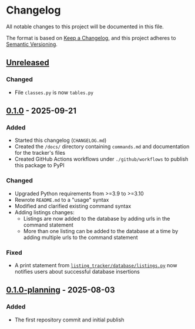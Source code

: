 # Changelog

All notable changes to this project will be documented in this file.

The format is based on [Keep a Changelog](https://keepachangelog.com/en/1.1.0/),
and this project adheres to [Semantic Versioning](https://semver.org/spec/v2.0.0.html).

## [Unreleased]

### Changed
- File `classes.py` is now `tables.py`

## [0.1.0] - 2025-09-21

### Added
- Started this changelog (`CHANGELOG.md`)
- Created the `/docs/` directory containing `commands.md` and documentation for the tracker's files
- Created GitHub Actions workflows under `./github/workflows` to publish this package to PyPI

### Changed
- Upgraded Python requirements from >=3.9 to >=3.10
- Rewrote `README.md` to a "usage" syntax
- Modified and clarified existing command syntax
- Adding listings changes:
  - Listings are now added to the database by adding urls in the command statement
  - More than one listing can be added to the database at a time by adding multiple urls to the command statement

### Fixed
- A print statement from [`listing_tracker/database/listings.py`](/listing_tracker/database/listings.py) now notifies users about successful database insertions

## [0.1.0-planning] - 2025-08-03

### Added
- The first repository commit and initial publish

[Unreleased]: https://github.com/MICHI64N/listing_tracker/compare/v0.1.0...HEAD
[0.1.0]: https://github.com/MICHI64N/listing_tracker/compare/v0.1.0-planning...v0.1.0
[0.1.0-planning]: https://github.com/MICHI64N/listing_tracker/releases/tag/v0.1.0-planning